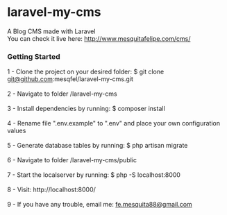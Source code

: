 # laravel-my-cms

A Blog CMS made with Laravel<br>
You can check it live here: http://www.mesquitafelipe.com/cms/<br>

### Getting Started

1 - Clone the project on your desired folder: $ git clone git@github.com:mesqfel/laravel-my-cms.git<br><br>
2 - Navigate to folder /laravel-my-cms<br><br>
3 - Install dependencies by running: $ composer install<br><br>
4 - Rename file ".env.example" to ".env" and place your own configuration values<br><br>
5 - Generate database tables by running: $ php artisan migrate<br><br>
6 - Navigate to folder /laravel-my-cms/public<br><br>
7 - Start the localserver by running: $ php -S localhost:8000<br><br>
8 - Visit: http://localhost:8000/<br><br>
9 - If you have any trouble, email me: fe.mesquita88@gmail.com<br>
